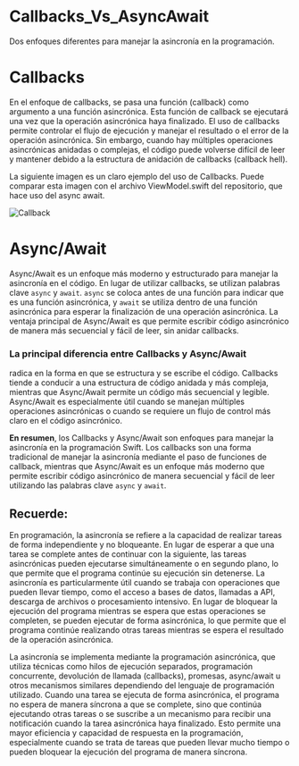 # Callbacks_Vs_AsyncAwait
Dos enfoques diferentes para manejar la asincronía en la programación.

Callbacks 
=============
En el enfoque de callbacks, se pasa una función (callback) como argumento a una función asincrónica. 
Esta función de callback se ejecutará una vez que la operación asincrónica haya finalizado. El uso de callbacks permite controlar el flujo de ejecución y manejar el resultado o el error de la operación asincrónica. Sin embargo, cuando hay múltiples operaciones asincrónicas anidadas o complejas, el código puede volverse difícil de leer y mantener debido a la estructura de anidación de callbacks (callback hell).

La siguiente imagen es un claro ejemplo del uso de Callbacks. Puede comparar esta imagen con el archivo ViewModel.swift del repositorio, que hace uso del async await. 
  
![Callback](https://github.com/egnapolo/Callbacks_Vs_AsyncAwait/assets/47797458/698e93a4-f798-4f42-8b2f-1b97ec1e8db6)

  
Async/Await 
============= 
Async/Await es un enfoque más moderno y estructurado para manejar la asincronía en el código. En lugar de utilizar callbacks, se utilizan palabras clave `async` y `await`. `async` se coloca antes de una función para indicar que es una función asincrónica, y `await` se utiliza dentro de una función asincrónica para esperar la finalización de una operación asincrónica. La ventaja principal de Async/Await es que permite escribir código asincrónico de manera más secuencial y fácil de leer, sin anidar callbacks.

### La principal diferencia entre Callbacks y Async/Await 
radica en la forma en que se estructura y se escribe el código. Callbacks tiende a conducir a una estructura de código anidada y más compleja, mientras que Async/Await permite un código más secuencial y legible. Async/Await es especialmente útil cuando se manejan múltiples operaciones asincrónicas o cuando se requiere un flujo de control más claro en el código asincrónico.

**En resumen**, los Callbacks y Async/Await son enfoques para manejar la asincronía en la programación Swift. Los callbacks son una forma tradicional de manejar la asincronía mediante el paso de funciones de callback, mientras que Async/Await es un enfoque más moderno que permite escribir código asincrónico de manera secuencial y fácil de leer utilizando las palabras clave `async` y `await`.

Recuerde:
-------------
En programación, la asincronía se refiere a la capacidad de realizar tareas de forma independiente y no bloqueante. En lugar de esperar a que una tarea se complete antes de continuar con la siguiente, las tareas asincrónicas pueden ejecutarse simultáneamente o en segundo plano, lo que permite que el programa continúe su ejecución sin detenerse.
La asincronía es particularmente útil cuando se trabaja con operaciones que pueden llevar tiempo, como el acceso a bases de datos, llamadas a API, descarga de archivos o procesamiento intensivo. En lugar de bloquear la ejecución del programa mientras se espera que estas operaciones se completen, se pueden ejecutar de forma asincrónica, lo que permite que el programa continúe realizando otras tareas mientras se espera el resultado de la operación asincrónica.

La asincronía se implementa mediante la programación asincrónica, que utiliza técnicas como hilos de ejecución separados, programación concurrente, devolución de llamada (callbacks), promesas, async/await u otros mecanismos similares dependiendo del lenguaje de programación utilizado.
Cuando una tarea se ejecuta de forma asincrónica, el programa no espera de manera síncrona a que se complete, sino que continúa ejecutando otras tareas o se suscribe a un mecanismo para recibir una notificación cuando la tarea asincrónica haya finalizado. Esto permite una mayor eficiencia y capacidad de respuesta en la programación, especialmente cuando se trata de tareas que pueden llevar mucho tiempo o pueden bloquear la ejecución del programa de manera síncrona.
